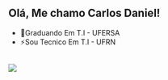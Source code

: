 ## Olá, Me chamo Carlos Daniel!

- 🔭Graduando Em T.I - UFERSA
- ⚡Sou Tecnico Em T.I - UFRN
  
##
  
<div>
  <a href="https://www.linkedin.com/in/carlos-daniel-baaaa11a7/" target="_blank"><img src="https://img.shields.io/badge/-LinkedIn-%230077B5?style=for-the-badge&logo=linkedin&logoColor=white" target="_blank"></a>     
</div>

